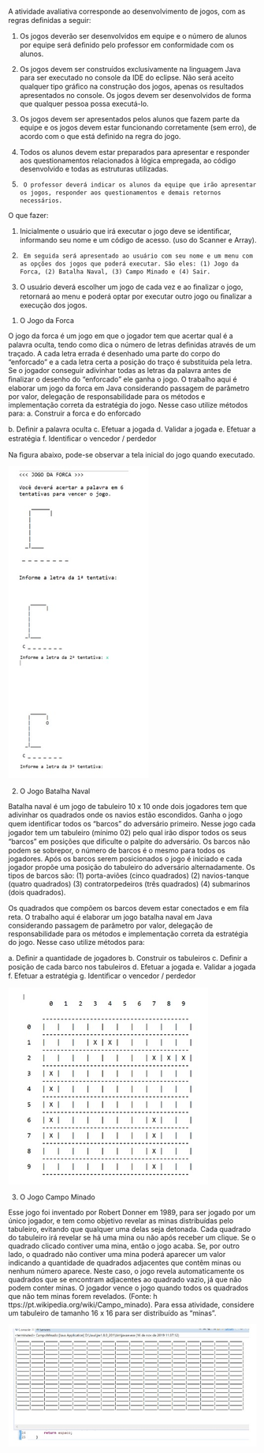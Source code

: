 A atividade avaliativa corresponde ao desenvolvimento de jogos, com as regras deﬁnidas a seguir:

1.	Os jogos deverão ser desenvolvidos em equipe e o número de alunos por equipe será deﬁnido pelo professor em conformidade com os alunos.

2.	Os jogos devem ser construídos exclusivamente na linguagem Java para ser executado no console da IDE do eclipse. Não será aceito qualquer tipo gráﬁco na construção dos jogos, apenas os resultados apresentados no console. Os jogos devem ser desenvolvidos de forma que qualquer pessoa possa executá-lo.

3.	Os jogos devem ser apresentados pelos alunos que fazem parte da equipe e os jogos devem estar funcionando corretamente (sem erro), de acordo com o que está deﬁnido na regra do jogo.

4.	Todos os alunos devem estar preparados para apresentar e responder aos questionamentos relacionados à lógica empregada, ao código desenvolvido e todas as estruturas utilizadas.

5.		O professor deverá indicar os alunos da equipe que irão apresentar os jogos, responder aos questionamentos e demais retornos necessários.


O que fazer:

1)	Inicialmente o usuário que irá executar o jogo deve se identiﬁcar, informando seu nome e um código de acesso. (uso do Scanner e Array).

2)		Em seguida será apresentado ao usuário com seu nome e um menu com as opções dos jogos que poderá executar. São eles: (1) Jogo da Forca, (2) Batalha Naval, (3) Campo Minado e (4) Sair.

3)	O usuário deverá escolher um jogo de cada vez e ao ﬁnalizar o jogo, retornará ao menu e poderá optar por executar outro jogo ou ﬁnalizar a execução dos jogos.


1.	O Jogo da Forca

O jogo da forca é um jogo em que o jogador tem que acertar qual é a palavra oculta, tendo como dica o número de letras deﬁnidas através de um traçado. A cada letra errada é desenhado uma parte do corpo do “enforcado” e a cada letra certa a posição do traço é substituída pela letra. Se o jogador conseguir adivinhar todas as letras da palavra antes de ﬁnalizar o desenho do “enforcado” ele ganha o jogo. O trabalho aqui é elaborar um jogo da forca em Java considerando passagem de parâmetro por valor, delegação de responsabilidade para os métodos e implementação correta da estratégia do jogo. Nesse caso utilize métodos para:
a.	Construir a forca e do enforcado
 
b.	Deﬁnir a palavra oculta
c.	Efetuar a jogada
d.	Validar a jogada
e.	Efetuar a estratégia
f.	Identiﬁcar o vencedor / perdedor



Na ﬁgura abaixo, pode-se observar a tela inicial do jogo quando executado.

<img src=/Avaliacoes/TerceiraAtvAvaliativa1Uni1Seme/img/Screenshot_1.jpg>

2.	O Jogo Batalha Naval

Batalha naval é um jogo de tabuleiro 10 x 10 onde dois jogadores tem que adivinhar os quadrados onde os navios estão escondidos. Ganha o jogo quem identiﬁcar todos os “barcos” do adversário primeiro. Nesse jogo cada jogador tem um tabuleiro (mínimo 02) pelo qual irão dispor todos os seus “barcos” em posições que diﬁculte o palpite do adversário. Os barcos não podem se sobrepor, o número de barcos é o mesmo para todos os jogadores. Após os barcos serem posicionados o jogo é iniciado e cada jogador propõe uma posição do tabuleiro do adversário alternadamente. Os tipos de barcos são:
(1) porta-aviões (cinco quadrados)
(2) navios-tanque (quatro quadrados)
(3) contratorpedeiros (três quadrados)
(4) submarinos (dois quadrados).

Os quadrados que compõem os barcos devem estar conectados e em ﬁla reta. O trabalho aqui é elaborar um jogo batalha naval em Java considerando passagem de parâmetro por valor, delegação de responsabilidade para os métodos e implementação correta da estratégia do jogo. Nesse caso utilize métodos para:

a.	Deﬁnir a quantidade de jogadores
b.	Construir os tabuleiros
c.	Deﬁnir a posição de cada barco nos tabuleiros
d.	Efetuar a jogada
e.	Validar a jogada
f.	Efetuar a estratégia
g.	Identiﬁcar o vencedor / perdedor

<img src=/Avaliacoes/TerceiraAtvAvaliativa1Uni1Seme/img/Screenshot_2.jpg>

3.	O Jogo Campo Minado

Esse jogo foi inventado por Robert Donner em 1989, para ser jogado por um único jogador, e tem como objetivo revelar as minas distribuídas pelo tabuleiro, evitando que qualquer uma delas seja detonada. Cada quadrado do tabuleiro irá revelar se há uma mina ou não após receber um clique. Se o quadrado clicado contiver uma mina, então o jogo acaba. Se, por outro lado, o quadrado não contiver uma mina poderá aparecer um valor indicando a quantidade de quadrados adjacentes que contêm minas ou nenhum número aparece. Neste caso, o jogo revela automaticamente os quadrados que se encontram adjacentes ao quadrado vazio, já que não podem conter minas. O jogador vence o jogo quando todos os quadrados que não tem minas forem revelados. (Fonte: h ttps://pt.wikipedia.org/wiki/Campo_minado).
Para essa atividade, considere um tabuleiro de tamanho 16 x 16 para ser distribuído as “minas”.

<img src=/Avaliacoes/TerceiraAtvAvaliativa1Uni1Seme/img/Screenshot_3.jpg>
